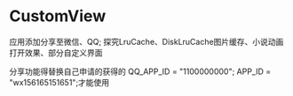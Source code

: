 # CustomView
应用添加分享至微信、QQ; 探究LruCache、DiskLruCache图片缓存、小说动画打开效果、部分自定义界面

分享功能得替换自己申请的获得的 QQ_APP_ID = "1100000000"; APP_ID = "wx156165151651";才能使用
